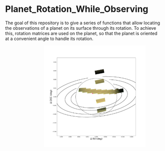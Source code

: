 # Planet_Rotation_While_Observing


The goal of this repository is to give a series of functions that allow locating the observations of a planet on its surface through its rotation. 
To achieve this, rotation matrices are used on the planet, so that the planet is oriented at a convenient angle to handle its rotation.

<img
  src="images/SaturnoColoreado.PNG"
  alt="Alt text"
  title="reconstruction of Saturn considering the rotation from several observations"
  style="display: block;
  margin-left: 25%;
  margin-right: 25%;
  width: 65%;
  text-align: center;"></center>

